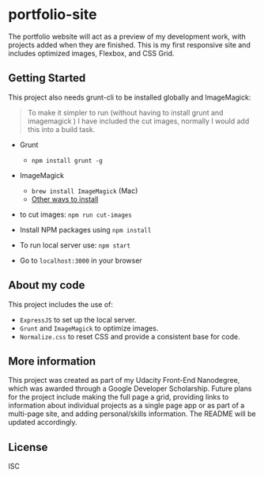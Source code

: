 # portfolio-site

The portfolio website will act as a preview of my development work, with projects added when they are finished. This is my first responsive site and includes optimized images, Flexbox, and CSS Grid.

## Getting Started

This project also needs grunt-cli to be installed globally and ImageMagick:
>To make it simpler to run (without having to install grunt and imagemagick ) I have included the cut images, normally I would add this into a build task.

- Grunt
  - `npm install grunt -g`
- ImageMagick
  - `brew install ImageMagick` (Mac)
  - [Other ways to install](http://www.imagemagick.org/script/download.php)
- to cut images: `npm run cut-images`

- Install NPM packages using `npm install`
- To run local server use: `npm start`
- Go to `localhost:3000` in your browser 

## About my code

This project includes the use of: 

- `ExpressJS` to set up the local server.
- `Grunt` and `ImageMagick` to optimize images.
- `Normalize.css` to reset CSS and provide a consistent base for code.

## More information

This project was created as part of my Udacity Front-End Nanodegree, which was awarded through a Google Developer Scholarship. Future plans for the project include making the full page a grid, providing links to information about individual projects as a single page app or as part of a multi-page site, and adding personal/skills information. The README will be updated accordingly.

## License
ISC



